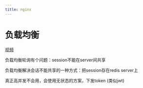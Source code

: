 ```yaml
---
title: nginx
---
```


# 负载均衡

[视频](https://www.bilibili.com/video/BV1yS4y1N76R?p=26)

负载均衡轮询有个问题：session不能在server间共享

负载均衡解决会话不能共享的一种方式：把session存在redis server上

真正高并发不会用，会使用无状态的方案，下发token (类似jwt)

